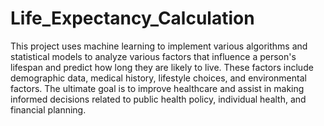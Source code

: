 # Life_Expectancy_Calculation
This project uses machine learning to implement various algorithms and statistical models to analyze various factors that influence a person's lifespan and predict how long they are likely to live. These factors include demographic data, medical history, lifestyle choices, and environmental factors.
The ultimate goal is to improve healthcare and assist in making informed decisions related to public health policy, individual health, and financial planning.
